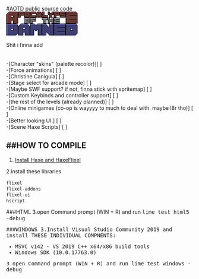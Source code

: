 
 #AOTD public source code
<br>
<img src="assets/sprites/logo3.png"/>

 Shit i finna add<br><br>
 <br>-[Character "skins" (palette recolor)][ ]
 <br>-[Force animations] [ ]
 <br>-[Christine Canigula] [ ]
 <br>-[Stage select for arcade mode] [ ]
 <br>-[Maybe SWF support? if not, finna stick with spritemap] [ ]
 <br>-[Custom Keybinds and controller support] [ ]
 <br>-[the rest of the levels (already planned)] [ ]
 <br>-[Online minigames (co-op is wayyyy to much to deal with. maybe l8r tho)] [ ]
 <br>-[Better looking UI.] [ ]
 <br>-[Scene Haxe Scripts] [ ]

##HOW TO COMPILE
-------------------------------

1. <a href="https://haxeflixel.com/documentation/getting-started/">Install Haxe and HaxeFlixel</a>

2.install these libraries
```
flixel
flixel-addons
flixel-ui
hscript
```
###HTML
3.open Command prompt (WIN + R) and run <tt>lime test html5 -debug<tt>

###WINDOWS
3.Install Visual Studio Community 2019 and install THESE INDIVIDUAL COMPNENTS:

* MSVC v142 - VS 2019 C++ x64/x86 build tools
* Windows SDK (10.0.17763.0)

3.open Command prompt (WIN + R) and run <tt>lime test windows -debug<tt>

